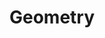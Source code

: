 ---
title: Geometry
description: COMPAS Geometry
slides-link: https://docs.google.com/presentation/d/1B_O2qr_oV_Olf64CaTKgPp1fjy4Z61LwsM8OHDhlvyQ/edit?usp=sharing
vid-links:
- 538296898
- 538313181
- 522334678
vid-titles:
- Vectors
- Point Cloud and Plotters
- Point Cloud in Grasshopper
has-content: false
---